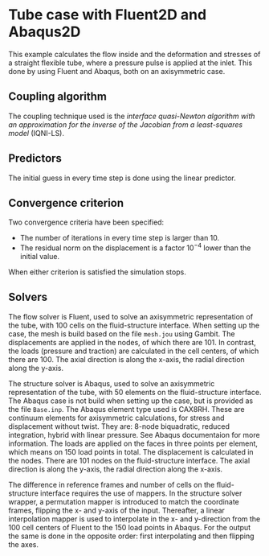 # Tube case with Fluent2D and Abaqus2D

This example calculates the flow inside and the deformation and stresses of a straight flexible tube, where a pressure pulse is applied at the inlet.
This done by using Fluent and Abaqus, both on an axisymmetric case.

## Coupling algorithm

The coupling technique used is the *interface quasi-Newton algorithm with an approximation for the inverse of the Jacobian from a least-squares model* (IQNI-LS).

## Predictors

The initial guess in every time step is done using the linear predictor.

## Convergence criterion

Two convergence criteria have been specified:
 - The number of iterations in every time step is larger than 10.
 - The residual norm on the displacement is a factor $10^{-4}$ lower than the initial value.
 
When either criterion is satisfied the simulation stops.
 
## Solvers

The flow solver is Fluent, used to solve an axisymmetric representation of the tube,
with 100 cells on the fluid-structure interface. 
When setting up the case, the mesh is build based on the file `mesh.jou` using Gambit.
The displacements are applied in the nodes, of which there are 101. 
In contrast, the loads (pressure and traction) are calculated in the cell centers, of which there are 100.
The axial direction is along the x-axis,
the radial direction along the y-axis.

The structure solver is Abaqus, used to solve an axisymmetric representation of the tube,
with 50 elements on the fluid-structure interface.
The Abaqus case is not build when setting up the case, but is provided as the file `Base.inp`. 
The Abaqus element type used is CAX8RH. These are continuum elements for axisymmetric calculations, 
for stress and displacement without twist. 
They are: 8-node biquadratic, reduced integration, hybrid with linear pressure. 
See Abaqus documentaion for more information. 
The loads are applied on the faces in three points per element, which means on 150 load points in total. 
The displacement is calculated in the nodes. There are 101 nodes on the fluid-structure interface.
The axial direction is along the y-axis,
the radial direction along the x-axis.

The difference in reference frames and number of cells on the fluid-structure interface requires the use of mappers.
In the structure solver wrapper, a permutation mapper is introduced to match the coordinate frames, flipping the x- and y-axis of the input.
Thereafter, a linear interpolation mapper is used to interpolate in the x- and y-direction from the 100 cell centers of Fluent to the 150 load points in Abaqus.
For the output the same is done in the opposite order: first interpolating and then flipping the axes.